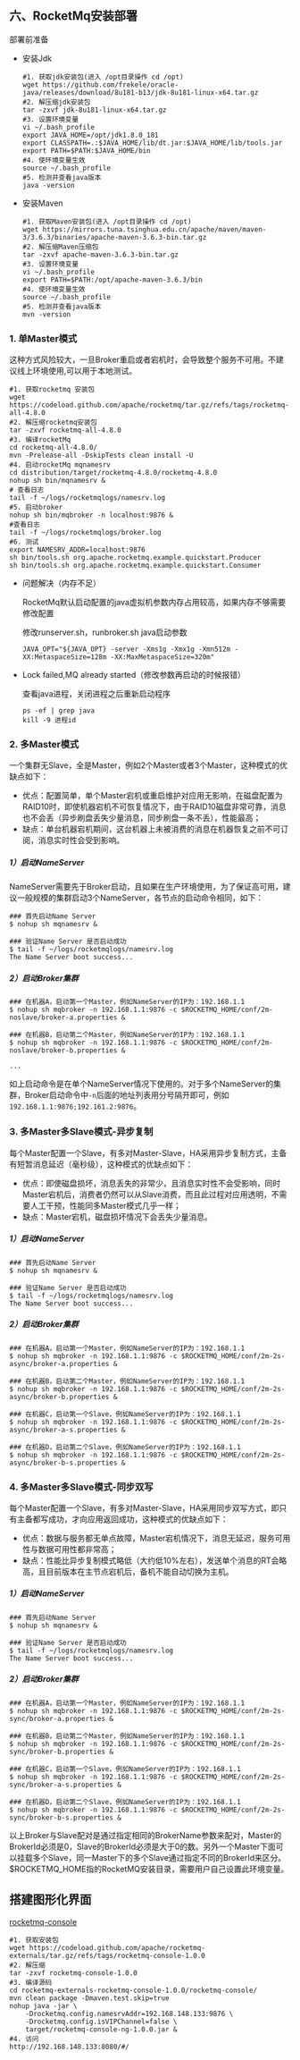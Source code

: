 ## 六、RocketMq安装部署

部署前准备

* 安装Jdk

  ```shell
  #1. 获取jdk安装包(进入 /opt目录操作 cd /opt)
  wget https://github.com/frekele/oracle-java/releases/download/8u181-b13/jdk-8u181-linux-x64.tar.gz
  #2. 解压缩jdk安装包
  tar -zxvf jdk-8u181-linux-x64.tar.gz
  #3. 设置环境变量
  vi ~/.bash_profile
  export JAVA_HOME=/opt/jdk1.8.0_181
  export CLASSPATH=.:$JAVA_HOME/lib/dt.jar:$JAVA_HOME/lib/tools.jar
  export PATH=$PATH:$JAVA_HOME/bin
  #4. 使环境变量生效
  source ~/.bash_profile
  #5. 检测并查看java版本
  java -version
  ```

* 安装Maven

  ```shell
  #1. 获取Maven安装包(进入 /opt目录操作 cd /opt)
  wget https://mirrors.tuna.tsinghua.edu.cn/apache/maven/maven-3/3.6.3/binaries/apache-maven-3.6.3-bin.tar.gz
  #2. 解压缩Maven压缩包
  tar -zxvf apache-maven-3.6.3-bin.tar.gz
  #3. 设置环境变量
  vi ~/.bash_profile
  export PATH=$PATH:/opt/apache-maven-3.6.3/bin
  #4. 使环境变量生效
  source ~/.bash_profile
  #5. 检测并查看java版本
  mvn -version
  ```

### 1. 单Master模式

这种方式风险较大，一旦Broker重启或者宕机时，会导致整个服务不可用。不建议线上环境使用,可以用于本地测试。

```shell
#1. 获取rocketmq 安装包
wget https://codeload.github.com/apache/rocketmq/tar.gz/refs/tags/rocketmq-all-4.8.0
#2. 解压缩rocketmq安装包
tar -zxvf rocketmq-all-4.8.0
#3. 编译rocketMq
cd rocketmq-all-4.8.0/
mvn -Prelease-all -DskipTests clean install -U
#4. 启动rocketMq mqnamesrv
cd distribution/target/rocketmq-4.8.0/rocketmq-4.8.0
nohup sh bin/mqnamesrv &
# 查看日志
tail -f ~/logs/rocketmqlogs/namesrv.log
#5. 启动broker
nohup sh bin/mqbroker -n localhost:9876 &
#查看日志
tail -f ~/logs/rocketmqlogs/broker.log 
#6. 测试
export NAMESRV_ADDR=localhost:9876
sh bin/tools.sh org.apache.rocketmq.example.quickstart.Producer
sh bin/tools.sh org.apache.rocketmq.example.quickstart.Consumer
```

* 问题解决（内存不足）

  RocketMq默认启动配置的java虚拟机参数内存占用较高，如果内存不够需要修改配置

  修改runserver.sh，runbroker.sh java启动参数

  ```shell
  JAVA_OPT="${JAVA_OPT} -server -Xms1g -Xmx1g -Xmn512m -XX:MetaspaceSize=128m -XX:MaxMetaspaceSize=320m"
  ```

* Lock failed,MQ already started（修改参数再启动的时候报错）

  查看java进程，关闭进程之后重新启动程序

  ```shell
  ps -ef | grep java
  kill -9 进程id
  ```

### 2. 多Master模式

一个集群无Slave，全是Master，例如2个Master或者3个Master，这种模式的优缺点如下：

- 优点：配置简单，单个Master宕机或重启维护对应用无影响，在磁盘配置为RAID10时，即使机器宕机不可恢复情况下，由于RAID10磁盘非常可靠，消息也不会丢（异步刷盘丢失少量消息，同步刷盘一条不丢），性能最高；
- 缺点：单台机器宕机期间，这台机器上未被消费的消息在机器恢复之前不可订阅，消息实时性会受到影响。

##### 1）启动NameServer

NameServer需要先于Broker启动，且如果在生产环境使用，为了保证高可用，建议一般规模的集群启动3个NameServer，各节点的启动命令相同，如下：

```
### 首先启动Name Server
$ nohup sh mqnamesrv &
 
### 验证Name Server 是否启动成功
$ tail -f ~/logs/rocketmqlogs/namesrv.log
The Name Server boot success...
```

##### 2）启动Broker集群

```
### 在机器A，启动第一个Master，例如NameServer的IP为：192.168.1.1
$ nohup sh mqbroker -n 192.168.1.1:9876 -c $ROCKETMQ_HOME/conf/2m-noslave/broker-a.properties &
 
### 在机器B，启动第二个Master，例如NameServer的IP为：192.168.1.1
$ nohup sh mqbroker -n 192.168.1.1:9876 -c $ROCKETMQ_HOME/conf/2m-noslave/broker-b.properties &

...
```

如上启动命令是在单个NameServer情况下使用的。对于多个NameServer的集群，Broker启动命令中`-n`后面的地址列表用分号隔开即可，例如 `192.168.1.1:9876;192.161.2:9876`。

### 3. 多Master多Slave模式-异步复制

每个Master配置一个Slave，有多对Master-Slave，HA采用异步复制方式，主备有短暂消息延迟（毫秒级），这种模式的优缺点如下：

- 优点：即使磁盘损坏，消息丢失的非常少，且消息实时性不会受影响，同时Master宕机后，消费者仍然可以从Slave消费，而且此过程对应用透明，不需要人工干预，性能同多Master模式几乎一样；
- 缺点：Master宕机，磁盘损坏情况下会丢失少量消息。

##### 1）启动NameServer

```
### 首先启动Name Server
$ nohup sh mqnamesrv &
 
### 验证Name Server 是否启动成功
$ tail -f ~/logs/rocketmqlogs/namesrv.log
The Name Server boot success...
```

##### 2）启动Broker集群

```
### 在机器A，启动第一个Master，例如NameServer的IP为：192.168.1.1
$ nohup sh mqbroker -n 192.168.1.1:9876 -c $ROCKETMQ_HOME/conf/2m-2s-async/broker-a.properties &
 
### 在机器B，启动第二个Master，例如NameServer的IP为：192.168.1.1
$ nohup sh mqbroker -n 192.168.1.1:9876 -c $ROCKETMQ_HOME/conf/2m-2s-async/broker-b.properties &
 
### 在机器C，启动第一个Slave，例如NameServer的IP为：192.168.1.1
$ nohup sh mqbroker -n 192.168.1.1:9876 -c $ROCKETMQ_HOME/conf/2m-2s-async/broker-a-s.properties &
 
### 在机器D，启动第二个Slave，例如NameServer的IP为：192.168.1.1
$ nohup sh mqbroker -n 192.168.1.1:9876 -c $ROCKETMQ_HOME/conf/2m-2s-async/broker-b-s.properties &
```

### 4. 多Master多Slave模式-同步双写

每个Master配置一个Slave，有多对Master-Slave，HA采用同步双写方式，即只有主备都写成功，才向应用返回成功，这种模式的优缺点如下：

- 优点：数据与服务都无单点故障，Master宕机情况下，消息无延迟，服务可用性与数据可用性都非常高；
- 缺点：性能比异步复制模式略低（大约低10%左右），发送单个消息的RT会略高，且目前版本在主节点宕机后，备机不能自动切换为主机。

##### 1）启动NameServer

```
### 首先启动Name Server
$ nohup sh mqnamesrv &
 
### 验证Name Server 是否启动成功
$ tail -f ~/logs/rocketmqlogs/namesrv.log
The Name Server boot success...
```

##### 2）启动Broker集群

```
### 在机器A，启动第一个Master，例如NameServer的IP为：192.168.1.1
$ nohup sh mqbroker -n 192.168.1.1:9876 -c $ROCKETMQ_HOME/conf/2m-2s-sync/broker-a.properties &
 
### 在机器B，启动第二个Master，例如NameServer的IP为：192.168.1.1
$ nohup sh mqbroker -n 192.168.1.1:9876 -c $ROCKETMQ_HOME/conf/2m-2s-sync/broker-b.properties &
 
### 在机器C，启动第一个Slave，例如NameServer的IP为：192.168.1.1
$ nohup sh mqbroker -n 192.168.1.1:9876 -c $ROCKETMQ_HOME/conf/2m-2s-sync/broker-a-s.properties &
 
### 在机器D，启动第二个Slave，例如NameServer的IP为：192.168.1.1
$ nohup sh mqbroker -n 192.168.1.1:9876 -c $ROCKETMQ_HOME/conf/2m-2s-sync/broker-b-s.properties &
```

以上Broker与Slave配对是通过指定相同的BrokerName参数来配对，Master的BrokerId必须是0，Slave的BrokerId必须是大于0的数。另外一个Master下面可以挂载多个Slave，同一Master下的多个Slave通过指定不同的BrokerId来区分。$ROCKETMQ_HOME指的RocketMQ安装目录，需要用户自己设置此环境变量。

## 搭建图形化界面

[rocketmq-console](https://github.com/apache/rocketmq-externals/releases/tag/rocketmq-console-1.0.0)

```shell
#1. 获取安装包
wget https://codeload.github.com/apache/rocketmq-externals/tar.gz/refs/tags/rocketmq-console-1.0.0
#2. 解压缩
tar -zxvf rocketmq-console-1.0.0
#3. 编译源码
cd rocketmq-externals-rocketmq-console-1.0.0/rocketmq-console/
mvn clean package -Dmaven.test.skip=true
nohup java -jar \
    -Drocketmq.config.namesrvAddr=192.168.148.133:9876 \
    -Drocketmq.config.isVIPChannel=false \
    target/rocketmq-console-ng-1.0.0.jar &
#4. 访问
http://192.168.148.133:8080/#/
```





